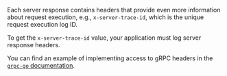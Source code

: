 Each server response contains headers that provide even more information about request execution, e.g., `x-server-trace-id`, which is the unique request execution log ID.

To get the `x-server-trace-id` value, your application must log server response headers. 

You can find an example of implementing access to gRPC headers in the [`grpc-go` documentation](https://github.com/grpc/grpc-go/blob/master/Documentation/grpc-metadata.md).